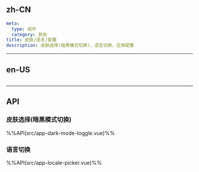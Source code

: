 ## zh-CN
```yaml
meta:
  type: 组件
  category: 其他
title: 皮肤/语言/配置
description: 皮肤选择(暗黑模式切换)，语言切换，应用配置
```
---
## en-US
```yaml

```
---


## API

### 皮肤选择(暗黑模式切换)
%%API(src/app-dark-mode-toggle.vue)%%

### 语言切换
%%API(src/app-locale-picker.vue)%%
